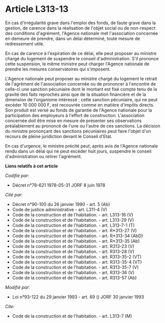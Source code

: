 # Article L313-13

En cas d'irrégularité grave dans l'emploi des fonds, de faute grave dans la gestion, de carence dans la réalisation de
l'objet social ou de non-respect des conditions d'agrément, l'Agence nationale met l'association concernée en demeure de
prendre, dans un délai déterminé, toute mesure de redressement utile.

En cas de carence à l'expiration de ce délai, elle peut proposer au ministre chargé du logement de suspendre le conseil
d'administration. S'il prononce cette suspension, le même ministre peut charger l'Agence nationale de prendre les mesures
conservatoires qui s'imposent.

L'Agence nationale peut proposer au ministre chargé du logement le retrait de l'agrément de l'association concernée ou de
prononcer à l'encontre de celle-ci une sanction pécuniaire dont le montant est fixé compte tenu de la gravité des faits
reprochés ainsi que de la situation financière et de la dimension de l'organisme intéressé ; cette sanction pécuniaire, qui
ne peut excéder 10 000 000 F, est recouvrée comme en matière d'impôts directs. Son produit est versé au fonds de garantie de
l'Agence nationale pour la participation des employeurs à l'effort de construction. L'association concernée doit être mise en
mesure de présenter ses observations préalablement au prononcé de l'une ou l'autre de ces sanctions. La décision du ministre
prononçant des sanctions pécuniaires peut faire l'objet d'un recours de pleine juridiction devant le Conseil d'Etat.

En cas d'urgence, le ministre précité peut, après avis de l'Agence nationale rendu dans un délai qui ne peut excéder huit
jours, suspendre le conseil d'administration ou retirer l'agrément.

**Liens relatifs à cet article**

_Codifié par_:

  - Décret n°78-621 1978-05-31 JORF 8 juin 1978

_Cité par_:

  - Décret n°90-100 du 26 janvier 1990 - art. 5 (Ab)
  - Code de justice administrative - art. L311-4 (V)
  - Code de la construction et de l'habitation. - art. L313-16 (V)
  - Code de la construction et de l'habitation. - art. L313-29 (V)
  - Code de la construction et de l'habitation. - art. L313-7-1 (T)
  - Code de la construction et de l'habitation. - art. R*313-27 (V)
  - Code de la construction et de l'habitation. - art. R*313-34 (AbD)
  - Code de la construction et de l'habitation. - art. R*313-35 (Ab)
  - Code de la construction et de l'habitation. - art. R313-23 (V)
  - Code de la construction et de l'habitation. - art. R313-28 (V)
  - Code de la construction et de l'habitation. - art. R313-35-2 (VT)
  - Code de la construction et de l'habitation. - art. R313-35-4 (VT)
  - Code de la construction et de l'habitation. - art. R313-35-7 (V)
  - Code de la construction et de l'habitation. - art. R313-36 (V)
  - Code de la construction et de l'habitation. - art. R313-57 (Ab)

_Modifié par_:

  - Loi n°93-122 du 29 janvier 1993 - art. 69 () JORF 30 janvier 1993

_Cite_:

  - Code de la construction et de l'habitation. - art. L313-7 (M)

